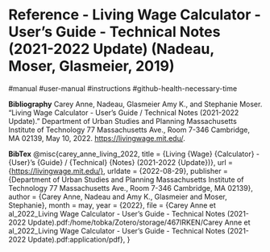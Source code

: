 # Reference - Living Wage Calculator - User’s Guide - Technical Notes (2021-2022 Update) (Nadeau, Moser, Glasmeier, 2019)
#manual #user-manual #instructions
#github-health-necessary-time

**Bibliography**
Carey Anne, Nadeau, Glasmeier Amy K., and Stephanie Moser. “Living Wage Calculator - User’s Guide / Technical Notes (2021-2022 Update).” Department of Urban Studies and Planning Massachusetts Institute of Technology 77 Massachusetts Ave., Room 7-346 Cambridge, MA 02139, May 10, 2022. https://livingwage.mit.edu/.


**BibTex**
@misc{carey_anne_living_2022,
	title = {Living {Wage} {Calculator} - {User}’s {Guide} / {Technical} {Notes} (2021-2022 {Update})},
	url = {https://livingwage.mit.edu/},
	urldate = {2022-08-29},
	publisher = {Department of Urban Studies and Planning Massachusetts Institute of Technology 77 Massachusetts Ave., Room 7-346 Cambridge, MA 02139},
	author = {Carey Anne, Nadeau and Amy K., Glasmeier and Moser, Stephanie},
	month = may,
	year = {2022},
	file = {Carey Anne et al_2022_Living Wage Calculator - User’s Guide - Technical Notes (2021-2022 Update).pdf:/home/tobka/Zotero/storage/467IRKEN/Carey Anne et al_2022_Living Wage Calculator - User’s Guide - Technical Notes (2021-2022 Update).pdf:application/pdf},
}